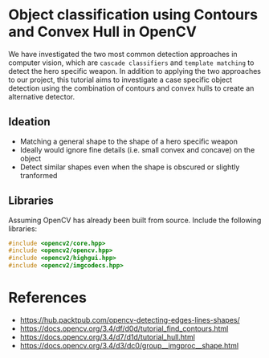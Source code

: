 # Object classification using Contours and Convex Hull in OpenCV 
We have investigated the two most common detection approaches in computer vision, which are `cascade classifiers` and `template matching` to detect the hero specific weapon. In addition to applying the two approaches to our project, this tutorial aims to investigate a case specific object detection using the combination of contours and convex hulls to create an alternative detector. 

## Ideation 
- Matching a general shape to the shape of a hero specific weapon
- Ideally would ignore fine details (i.e. small convex and concave) on the object 
- Detect similar shapes even when the shape is obscured or slightly tranformed

## Libraries 
Assuming OpenCV has already been built from source. Include the following libraries: 
```c++
#include <opencv2/core.hpp>
#include <opencv2/opencv.hpp>
#include <opencv2/highgui.hpp>
#include <opencv2/imgcodecs.hpp>
```

# References
- https://hub.packtpub.com/opencv-detecting-edges-lines-shapes/
- https://docs.opencv.org/3.4/df/d0d/tutorial_find_contours.html
- https://docs.opencv.org/3.4/d7/d1d/tutorial_hull.html
- https://docs.opencv.org/3.4/d3/dc0/group__imgproc__shape.html
